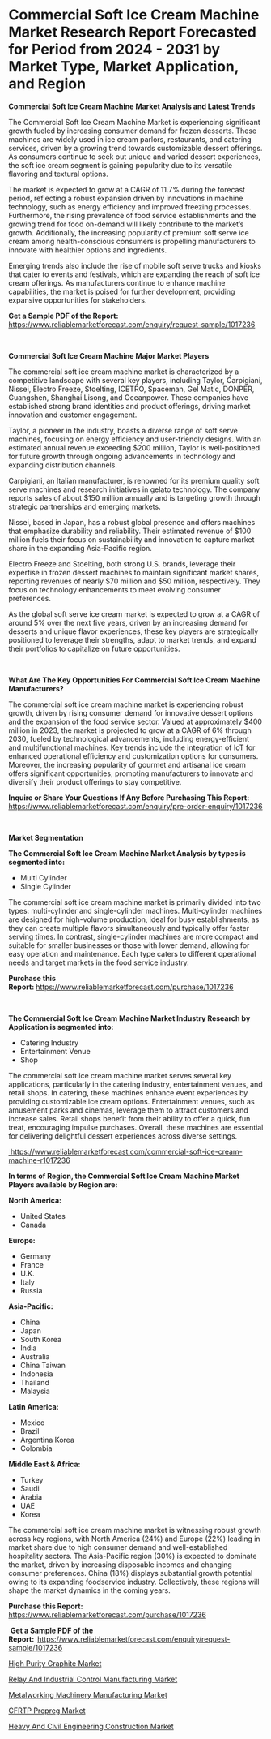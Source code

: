 <p><h1>Commercial Soft Ice Cream Machine Market Research Report Forecasted for Period from 2024 -  2031 by Market Type, Market Application, and Region</h1></p><p><strong>Commercial Soft Ice Cream Machine Market Analysis and Latest Trends</strong></p>
<p><p>The Commercial Soft Ice Cream Machine Market is experiencing significant growth fueled by increasing consumer demand for frozen desserts. These machines are widely used in ice cream parlors, restaurants, and catering services, driven by a growing trend towards customizable dessert offerings. As consumers continue to seek out unique and varied dessert experiences, the soft ice cream segment is gaining popularity due to its versatile flavoring and textural options.</p><p>The market is expected to grow at a CAGR of 11.7% during the forecast period, reflecting a robust expansion driven by innovations in machine technology, such as energy efficiency and improved freezing processes. Furthermore, the rising prevalence of food service establishments and the growing trend for food on-demand will likely contribute to the market’s growth. Additionally, the increasing popularity of premium soft serve ice cream among health-conscious consumers is propelling manufacturers to innovate with healthier options and ingredients.</p><p>Emerging trends also include the rise of mobile soft serve trucks and kiosks that cater to events and festivals, which are expanding the reach of soft ice cream offerings. As manufacturers continue to enhance machine capabilities, the market is poised for further development, providing expansive opportunities for stakeholders.</p></p>
<p><strong>Get a Sample PDF of the Report:&nbsp;</strong> <a href="https://www.reliablemarketforecast.com/enquiry/request-sample/1017236?utm_campaign=1674&utm_medium=2&utm_source=Github&utm_content=ia&utm_term=04122024&utm_id=commercial-soft-ice-cream-machine">https://www.reliablemarketforecast.com/enquiry/request-sample/1017236</a></p>
<p>&nbsp;</p>
<p><strong>Commercial Soft Ice Cream Machine Major Market Players</strong></p>
<p><p>The commercial soft ice cream machine market is characterized by a competitive landscape with several key players, including Taylor, Carpigiani, Nissei, Electro Freeze, Stoelting, ICETRO, Spaceman, Gel Matic, DONPER, Guangshen, Shanghai Lisong, and Oceanpower. These companies have established strong brand identities and product offerings, driving market innovation and customer engagement.</p><p>Taylor, a pioneer in the industry, boasts a diverse range of soft serve machines, focusing on energy efficiency and user-friendly designs. With an estimated annual revenue exceeding $200 million, Taylor is well-positioned for future growth through ongoing advancements in technology and expanding distribution channels.</p><p>Carpigiani, an Italian manufacturer, is renowned for its premium quality soft serve machines and research initiatives in gelato technology. The company reports sales of about $150 million annually and is targeting growth through strategic partnerships and emerging markets.</p><p>Nissei, based in Japan, has a robust global presence and offers machines that emphasize durability and reliability. Their estimated revenue of $100 million fuels their focus on sustainability and innovation to capture market share in the expanding Asia-Pacific region.</p><p>Electro Freeze and Stoelting, both strong U.S. brands, leverage their expertise in frozen dessert machines to maintain significant market shares, reporting revenues of nearly $70 million and $50 million, respectively. They focus on technology enhancements to meet evolving consumer preferences.</p><p>As the global soft serve ice cream market is expected to grow at a CAGR of around 5% over the next five years, driven by an increasing demand for desserts and unique flavor experiences, these key players are strategically positioned to leverage their strengths, adapt to market trends, and expand their portfolios to capitalize on future opportunities.</p></p>
<p>&nbsp;</p>
<p><strong>What Are The Key Opportunities For Commercial Soft Ice Cream Machine Manufacturers?</strong></p>
<p><p>The commercial soft ice cream machine market is experiencing robust growth, driven by rising consumer demand for innovative dessert options and the expansion of the food service sector. Valued at approximately $400 million in 2023, the market is projected to grow at a CAGR of 6% through 2030, fueled by technological advancements, including energy-efficient and multifunctional machines. Key trends include the integration of IoT for enhanced operational efficiency and customization options for consumers. Moreover, the increasing popularity of gourmet and artisanal ice cream offers significant opportunities, prompting manufacturers to innovate and diversify their product offerings to stay competitive.</p></p>
<p><strong>Inquire or Share Your Questions If Any Before Purchasing This Report:</strong> <a href="https://www.reliablemarketforecast.com/enquiry/pre-order-enquiry/1017236?utm_campaign=1674&utm_medium=2&utm_source=Github&utm_content=ia&utm_term=04122024&utm_id=commercial-soft-ice-cream-machine">https://www.reliablemarketforecast.com/enquiry/pre-order-enquiry/1017236</a></p>
<p>&nbsp;</p>
<p><strong>Market Segmentation</strong></p>
<p><strong>The Commercial Soft Ice Cream Machine Market Analysis by types is segmented into:</strong></p>
<p><ul><li>Multi Cylinder</li><li>Single Cylinder</li></ul></p>
<p><p>The commercial soft ice cream machine market is primarily divided into two types: multi-cylinder and single-cylinder machines. Multi-cylinder machines are designed for high-volume production, ideal for busy establishments, as they can create multiple flavors simultaneously and typically offer faster serving times. In contrast, single-cylinder machines are more compact and suitable for smaller businesses or those with lower demand, allowing for easy operation and maintenance. Each type caters to different operational needs and target markets in the food service industry.</p></p>
<p><strong>Purchase this Report:&nbsp;</strong><a href="https://www.reliablemarketforecast.com/purchase/1017236?utm_campaign=1674&utm_medium=2&utm_source=Github&utm_content=ia&utm_term=04122024&utm_id=commercial-soft-ice-cream-machine">https://www.reliablemarketforecast.com/purchase/1017236</a></p>
<p>&nbsp;</p>
<p><strong>The Commercial Soft Ice Cream Machine Market Industry Research by Application is segmented into:</strong></p>
<p><ul><li>Catering Industry</li><li>Entertainment Venue</li><li>Shop</li></ul></p>
<p><p>The commercial soft ice cream machine market serves several key applications, particularly in the catering industry, entertainment venues, and retail shops. In catering, these machines enhance event experiences by providing customizable ice cream options. Entertainment venues, such as amusement parks and cinemas, leverage them to attract customers and increase sales. Retail shops benefit from their ability to offer a quick, fun treat, encouraging impulse purchases. Overall, these machines are essential for delivering delightful dessert experiences across diverse settings.</p></p>
<p><a href="https://www.reliablemarketforecast.com/commercial-soft-ice-cream-machine-r1017236?utm_campaign=1674&utm_medium=2&utm_source=Github&utm_content=ia&utm_term=04122024&utm_id=commercial-soft-ice-cream-machine">&nbsp;https://www.reliablemarketforecast.com/commercial-soft-ice-cream-machine-r1017236</a></p>
<p><strong>In terms of Region, the Commercial Soft Ice Cream Machine Market Players available by Region are:</strong></p>
<p>
    <p> <strong> North America: </strong>
        <ul>
            <li>United States</li>
            <li>Canada</li>
        </ul>
        </p> 
    <p> <strong> Europe: </strong>
        <ul>
            <li>Germany</li>
            <li>France</li>
            <li>U.K.</li>
            <li>Italy</li>
            <li>Russia</li>
        </ul>
        </p> 
    <p> <strong> Asia-Pacific: </strong>
        <ul>
            <li>China</li>
            <li>Japan</li>
            <li>South Korea</li>
            <li>India</li>
            <li>Australia</li>
            <li>China Taiwan</li>
            <li>Indonesia</li>
            <li>Thailand</li>
            <li>Malaysia</li>
        </ul>
        </p> 
    <p> <strong> Latin America: </strong>
        <ul>
            <li>Mexico</li>
            <li>Brazil</li>
            <li>Argentina Korea</li>
            <li>Colombia</li>
        </ul>
        </p> 
    <p> <strong> Middle East & Africa: </strong>
        <ul>
            <li>Turkey</li>
            <li>Saudi</li>
            <li>Arabia</li>
            <li>UAE</li>
            <li>Korea</li>
        </ul>
    </p>
    </p>
<p><p>The commercial soft ice cream machine market is witnessing robust growth across key regions, with North America (24%) and Europe (22%) leading in market share due to high consumer demand and well-established hospitality sectors. The Asia-Pacific region (30%) is expected to dominate the market, driven by increasing disposable incomes and changing consumer preferences. China (18%) displays substantial growth potential owing to its expanding foodservice industry. Collectively, these regions will shape the market dynamics in the coming years.</p></p>
<p><strong>Purchase this Report: </strong><a href="https://www.reliablemarketforecast.com/purchase/1017236?utm_campaign=1674&utm_medium=2&utm_source=Github&utm_content=ia&utm_term=04122024&utm_id=commercial-soft-ice-cream-machine">https://www.reliablemarketforecast.com/purchase/1017236</a></p>
<p>&nbsp;<strong>Get a Sample PDF of the Report:&nbsp;&nbsp;</strong><a href="https://www.reliablemarketforecast.com/enquiry/request-sample/1017236?utm_campaign=1674&utm_medium=2&utm_source=Github&utm_content=ia&utm_term=04122024&utm_id=commercial-soft-ice-cream-machine">https://www.reliablemarketforecast.com/enquiry/request-sample/1017236</a></p>
<p><strong></strong></p>
<p><p><a href="https://issuu.com/reportprime-2/docs/high-purity-graphite-market-size-2030.pptx?utm_campaign=1674&utm_medium=2&utm_source=Github&utm_content=ia&utm_term=04122024&utm_id=commercial-soft-ice-cream-machine">High Purity Graphite Market</a></p><p><a href="https://www.linkedin.com/pulse/market-size-growth-relay-industrial-control-manufacturing-1g2af?utm_campaign=1674&utm_medium=2&utm_source=Github&utm_content=ia&utm_term=04122024&utm_id=commercial-soft-ice-cream-machine">Relay And Industrial Control Manufacturing Market</a></p><p><a href="https://www.linkedin.com/pulse/metalworking-machinery-manufacturing-market-report-offers-financial-el5gf?utm_campaign=1674&utm_medium=2&utm_source=Github&utm_content=ia&utm_term=04122024&utm_id=commercial-soft-ice-cream-machine">Metalworking Machinery Manufacturing Market</a></p><p><a href="https://issuu.com/reportprime-2/docs/cfrtp-prepreg-market-size-2030.pptx?utm_campaign=1674&utm_medium=2&utm_source=Github&utm_content=ia&utm_term=04122024&utm_id=commercial-soft-ice-cream-machine">CFRTP Prepreg Market</a></p><p><a href="https://www.linkedin.com/pulse/exploring-heavy-civil-engineering-construction-market-size-u49bf?utm_campaign=1674&utm_medium=2&utm_source=Github&utm_content=ia&utm_term=04122024&utm_id=commercial-soft-ice-cream-machine">Heavy And Civil Engineering Construction Market</a></p></p>
